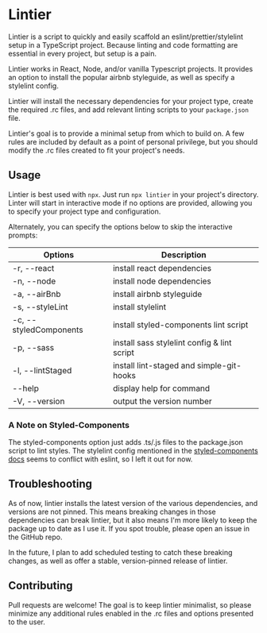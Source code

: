 # Lintier

Lintier is a script to quickly and easily scaffold an eslint/prettier/stylelint setup in a TypeScript project.  Because linting and code formatting are essential in every project, but setup is a pain.

Lintier works in React, Node, and/or vanilla Typescript projects. It provides an option to install the popular airbnb styleguide, as well as specify a stylelint config.

Lintier will install the necessary dependencies for your project type, create the required .rc files, and add relevant linting scripts to your `package.json` file.

Lintier's goal is to provide a minimal setup from which to build on.  A few rules are included by default as a point of personal privilege, but you should modify the .rc files created to fit your project's needs.

## Usage

Lintier is best used with `npx`. Just run `npx lintier` in your project's directory.  Linter will start in interactive mode if no options are provided, allowing you to specify your project type and configuration.

Alternately, you can specify the options below to skip the interactive prompts:

  |Options                 |Description
  -------------------------|-------------------------
  |-r, --react             |install react dependencies
  |-n, --node              |install node dependencies
  |-a, --airBnb            |install airbnb styleguide
  |-s, --styleLint         |install stylelint
  |-c, --styledComponents  |install styled-components lint script
  |-p, --sass              |install sass stylelint config & lint script
  |-l, --lintStaged        |install lint-staged and simple-git-hooks
  |--help                  |display help for command
  |-V, --version           |output the version number

### A Note on Styled-Components

The styled-components option just adds .ts/.js files to the package.json script to lint styles.  The stylelint config mentioned in the [styled-components docs](https://styled-components.com/docs/tooling#stylelint) seems to conflict with eslint, so I left it out for now.

## Troubleshooting

As of now, lintier installs the latest version of the various dependencies, and versions are not pinned.  This means breaking changes in those dependencies can break lintier, but it also means I'm more likely to keep the package up to date as I use it.  If you spot trouble, please open an issue in the GitHub repo.

In the future, I plan to add scheduled testing to catch these breaking changes, as well as offer a stable, version-pinned release of lintier.

## Contributing

Pull requests are welcome!  The goal is to keep lintier minimalist, so please minimize any additional rules enabled in the .rc files and options presented to the user.

